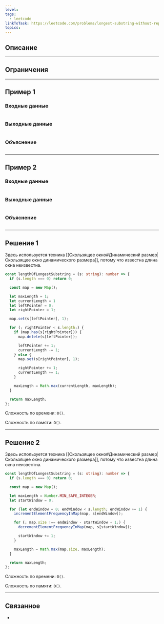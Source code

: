 ```yaml
---
level: 
tags:
  - leetcode
linkToTask: https://leetcode.com/problems/longest-substring-without-repeating-characters/description/?source=submission-noac
topics:
---
```

## Описание

---
## Ограничения

---
## Пример 1

### Входные данные

```

```
### Выходные данные

```

```
### Объяснение

```

```

---
## Пример 2

### Входные данные

```

```
### Выходные данные

```

```
### Объяснение

```

```

---
## Решение 1

Здесь используется техника [[Скользящее окно#Динамический размер|Скользящее окно динамического размера]], потому что известна длина окна неизвестна.

```typescript
const lengthOfLongestSubstring = (s: string): number => {
  if (s.length === 0) return 0;

  const map = new Map();

  let maxLength = 1;
  let currentLength = 1
  let leftPointer = 0;
  let rightPointer = 1;

  map.set(s[leftPointer], 1);

  for (; rightPointer < s.length;) {
    if (map.has(s[rightPointer])) {
      map.delete(s[leftPointer]);

      leftPointer += 1;
      currentLength -= 1;
    } else {
      map.set(s[rightPointer], 1);

      rightPointer += 1;
      currentLength += 1;
    }

    maxLength = Math.max(currentLength, maxLength);
  }

  return maxLength;
};
```

Сложность по времени: `O()`.

Сложность по памяти: `O()`.

---
## Решение 2

Здесь используется техника [[Скользящее окно#Динамический размер|Скользящее окно динамического размера]], потому что известна длина окна неизвестна.

```typescript
const lengthOfLongestSubstring = (s: string): number => {
  if (s.length === 0) return 0;

  const map = new Map();

  let maxLength = Number.MIN_SAFE_INTEGER;
  let startWindow = 0;

  for (let endWindow = 0; endWindow < s.length; endWindow += 1) {
    incrementElementFrequencyInMap(map, s[endWindow]);

    for (; map.size !== endWindow - startWindow + 1;) {
      decrementElementFrequencyInMap(map, s[startWindow]);

      startWindow += 1;
    }

    maxLength = Math.max(map.size, maxLength);
  }

  return maxLength;
};
```

Сложность по времени: `O()`.

Сложность по памяти: `O()`.

---
## Связанное

- 